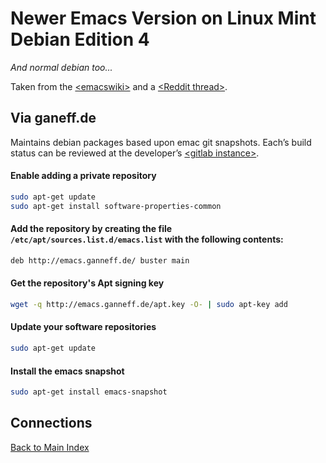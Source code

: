 # Newer Emacs Version on Linux Mint Debian Edition 4

*And normal debian too...*

Taken from the [\<emacswiki\>](https://lite.duckduckgo.com/lite?kd=-1&kp=-1&q=emacswiki%20Emacs%20Snapshot%20And%20Debian) and a [\<Reddit thread\>](https://lite.duckduckgo.com/lite?kd=-1&kp=-1&q=reddit%20Desmesura%202020%20How%20to%20get%20Emacs%2027%20on%20Debian).


## Via ganeff.de

Maintains debian packages based upon emac git snapshots. Each’s build status can be reviewed at the developer’s [\<gitlab instance\>](https://git.nsb-software.de/joerg/emacs/pipelines).

#### Enable adding a private repository

```sh
sudo apt-get update
sudo apt-get install software-properties-common
```

#### Add the repository by creating the file `/etc/apt/sources.list.d/emacs.list` with the following contents:

```sh
deb http://emacs.ganneff.de/ buster main
```

#### Get the repository's Apt signing key

```sh
wget -q http://emacs.ganneff.de/apt.key -O- | sudo apt-key add
```

#### Update your software repositories

```sh
sudo apt-get update
```

#### Install the emacs snapshot

```sh
sudo apt-get install emacs-snapshot
```

## Connections

[Back to Main Index](../README.md)
